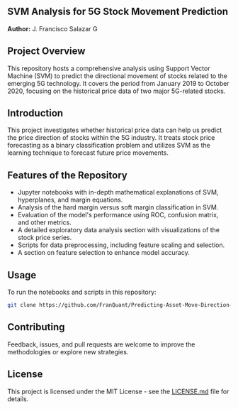 ## SVM Analysis for 5G Stock Movement Prediction

**Author:** J. Francisco Salazar G

## Project Overview

This repository hosts a comprehensive analysis using Support Vector Machine (SVM) to predict the directional movement of stocks related to the emerging 5G technology. It covers the period from January 2019 to October 2020, focusing on the historical price data of two major 5G-related stocks.

## Introduction

This project investigates whether historical price data can help us predict the price direction of stocks within the 5G industry. It treats stock price forecasting as a binary classification problem and utilizes SVM as the learning technique to forecast future price movements.

## Features of the Repository

- Jupyter notebooks with in-depth mathematical explanations of SVM, hyperplanes, and margin equations.
- Analysis of the hard margin versus soft margin classification in SVM.
- Evaluation of the model's performance using ROC, confusion matrix, and other metrics.
- A detailed exploratory data analysis section with visualizations of the stock price series.
- Scripts for data preprocessing, including feature scaling and selection.
- A section on feature selection to enhance model accuracy.

## Usage

To run the notebooks and scripts in this repository:

```bash
git clone https://github.com/FranQuant/Predicting-Asset-Move-Direction-using-Support-Vector-Machines.git
```
## Contributing
Feedback, issues, and pull requests are welcome to improve the methodologies or explore new strategies.

## License
This project is licensed under the MIT License - see the [LICENSE.md](LICENSE) file for details.
